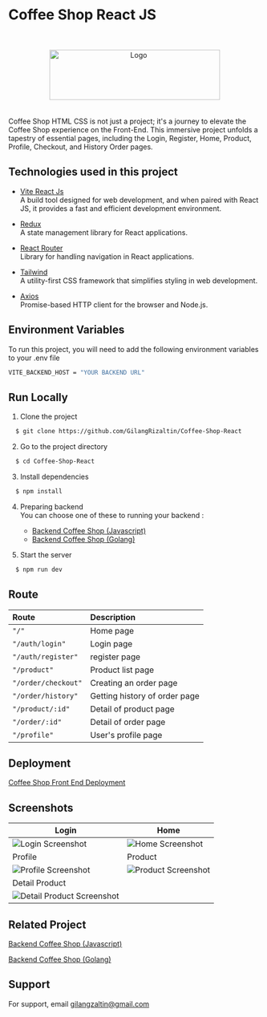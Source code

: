 # Coffee Shop React JS

<br>
<br>
<div align="center">
  <img src="https://res.cloudinary.com/doncmmfaa/image/upload/v1705476586/samples/Frame_13_ksk8wi.png" alt="Logo" width="340" height="100"/>
</div>
<br>
<br>
Coffee Shop HTML CSS is not just a project; it's a journey to elevate the Coffee Shop experience on the Front-End. This immersive project unfolds a tapestry of essential pages, including the Login, Register, Home, Product, Profile, Checkout, and History Order pages.

## Technologies used in this project

- [Vite React Js](https://vitejs.dev/guide/) \
  A build tool designed for web development, and when paired with React JS, it provides a fast and efficient development environment.

- [Redux](https://react-redux.js.org/introduction/getting-started) \
  A state management library for React applications.

- [React Router](https://reactrouter.com/en/main/start/overview) \
  Library for handling navigation in React applications.

- [Tailwind](https://tailwindcss.com/docs/installation) \
  A utility-first CSS framework that simplifies styling in web development.

- [Axios](https://axios-http.com/docs/intro) \
  Promise-based HTTP client for the browser and Node.js.

## Environment Variables

To run this project, you will need to add the following environment variables to your .env file

```bash
VITE_BACKEND_HOST = "YOUR BACKEND URL"
```

## Run Locally

1. Clone the project

```bash
  $ git clone https://github.com/GilangRizaltin/Coffee-Shop-React
```

2. Go to the project directory

```bash
  $ cd Coffee-Shop-React
```

3. Install dependencies

```bash
  $ npm install
```

4. Preparing backend \
   You can choose one of these to running your backend :

   - [Backend Coffee Shop (Javascript)](#backend)
   - [Backend Coffee Shop (Golang)](#backend)

5. Start the server

```bash
  $ npm run dev
```

## Route

| Route               | Description                   |
| :------------------ | :---------------------------- |
| `"/"`               | Home page                     |
| `"/auth/login"`     | Login page                    |
| `"/auth/register"`  | register page                 |
| `"/product"`        | Product list page             |
| `"/order/checkout"` | Creating an order page        |
| `"/order/history"`  | Getting history of order page |
| `"/product/:id"`    | Detail of product page        |
| `"/order/:id"`      | Detail of order page          |
| `"/profile"`        | User's profile page           |

## Deployment

[Coffee Shop Front End Deployment](https://coffee-shop-react-eorg.vercel.app/)

## Screenshots

| Login                                                                                                                                          | Home                                                                                                                             |
| ---------------------------------------------------------------------------------------------------------------------------------------------- | -------------------------------------------------------------------------------------------------------------------------------- |
| ![Login Screenshot](https://res.cloudinary.com/doncmmfaa/image/upload/v1705515214/Coffee%20Shop/login-coffeeshop_nv1odl.png)                   | ![Home Screenshot](https://res.cloudinary.com/doncmmfaa/image/upload/v1705515213/Coffee%20Shop/home-coffeeshop_dbk8a0.png)       |
| Profile                                                                                                                                        | Product                                                                                                                          |
| ![Profile Screenshot](https://res.cloudinary.com/doncmmfaa/image/upload/v1705515209/Coffee%20Shop/profile-coffeeshop_vibg7i.png)               | ![Product Screenshot](https://res.cloudinary.com/doncmmfaa/image/upload/v1705515210/Coffee%20Shop/product-coffeeshop_hpiwsp.png) |
| Detail Product                                                                                                                                 |
| ![Detail Product Screenshot](https://res.cloudinary.com/doncmmfaa/image/upload/v1705515210/Coffee%20Shop/product-detail-coffeeshop_yrn2sh.png) |

<!-- <div>
  <div id="grid">
    <div class="container">
      <p>Home</p>
      <img src="https://res.cloudinary.com/doncmmfaa/image/upload/v1705515213/Coffee%20Shop/home-coffeeshop_dbk8a0.png" alt="" />
    </div>
    <div class="container">
      <p>Login</p>
      <img src="https://res.cloudinary.com/doncmmfaa/image/upload/v1705515214/Coffee%20Shop/login-coffeeshop_nv1odl.png" alt="" />
    </div>
    <div class="container">
      <p>Profile</p>
      <img src="https://res.cloudinary.com/doncmmfaa/image/upload/v1705515209/Coffee%20Shop/profile-coffeeshop_vibg7i.png" alt="" />
    </div>
    <div class="container">
      <p>Product</p>
      <img src="https://res.cloudinary.com/doncmmfaa/image/upload/v1705515210/Coffee%20Shop/product-coffeeshop_hpiwsp.png" alt="" />
    </div>
    <div class="container">
      <p>Detail Product</p>
      <img src="https://res.cloudinary.com/doncmmfaa/image/upload/v1705515210/Coffee%20Shop/product-detail-coffeeshop_yrn2sh.png" alt="" />
    </div>
  </div>
</div>

<style>
  #grid {
    display: grid;
    gap: 20px;
  }

  p {
    font-size: 20px;
  }

  .container {
    padding: 10px;
    text-align: center;
  }

  img {
    max-width: 100%;
    height: auto;
  }

  @media (max-width: 655px) {
    #grid {
      grid-template-columns: 1fr;
    }
  }

  @media (min-width: 656px) {
    #grid {
      grid-template-columns: repeat(2, 1fr);
    }
  }
</style> -->

## Related Project

<a name="backend"></a>

[Backend Coffee Shop (Javascript)](https://github.com/GilangRizaltin/CoffeeShop)

[Backend Coffee Shop (Golang)](https://github.com/GilangRizaltin/backend-golang)

## Support

For support, email gilangzaltin@gmail.com
